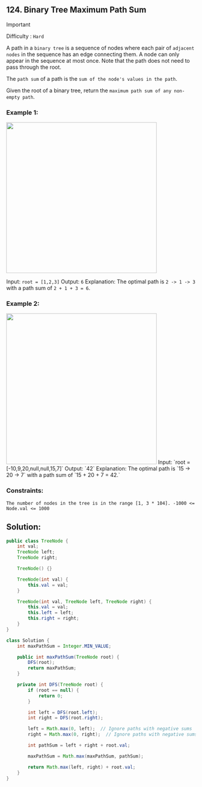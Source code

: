 ## 124. Binary Tree Maximum Path Sum

>[!IMPORTANT]
> Difficulty : `Hard`
>
A path in a `binary tree` is a sequence of nodes where each pair of `adjacent nodes` in the sequence has an edge connecting them. A node can only appear in the sequence at most once. Note that the path does not need to pass through the root.

The `path sum` of a path is the `sum of the node's values in the path`.

Given the root of a binary tree, return the `maximum path sum of any non-empty path`.

 

### Example 1:

<img height=400 width=400 src="../../../../../Assests/mpsexam1">

Input: `root = [1,2,3]`
Output: `6`
Explanation: The optimal path is `2 -> 1 -> 3` with a path sum of `2 + 1 + 3 = 6`.

### Example 2:

<img height=400 width=400 src="../../../../../Assests/mpsexam2">
Input: `root = [-10,9,20,null,null,15,7]`
Output: `42`
Explanation: The optimal path is `15 -> 20 -> 7` with a path sum of `15 + 20 + 7 = 42.`
 

### Constraints:

`The number of nodes in the tree is in the range [1, 3 * 104].
-1000 <= Node.val <= 1000`

## Solution: 

```java
public class TreeNode {
    int val;
    TreeNode left;
    TreeNode right;

    TreeNode() {}

    TreeNode(int val) {
        this.val = val;
    }

    TreeNode(int val, TreeNode left, TreeNode right) {
        this.val = val;
        this.left = left;
        this.right = right;
    }
}

class Solution {
    int maxPathSum = Integer.MIN_VALUE;

    public int maxPathSum(TreeNode root) {
        DFS(root);
        return maxPathSum;
    }

    private int DFS(TreeNode root) {
        if (root == null) {
            return 0;
        }

        int left = DFS(root.left);
        int right = DFS(root.right);

        left = Math.max(0, left);  // Ignore paths with negative sums
        right = Math.max(0, right);  // Ignore paths with negative sums

        int pathSum = left + right + root.val;

        maxPathSum = Math.max(maxPathSum, pathSum);

        return Math.max(left, right) + root.val;
    }
}
